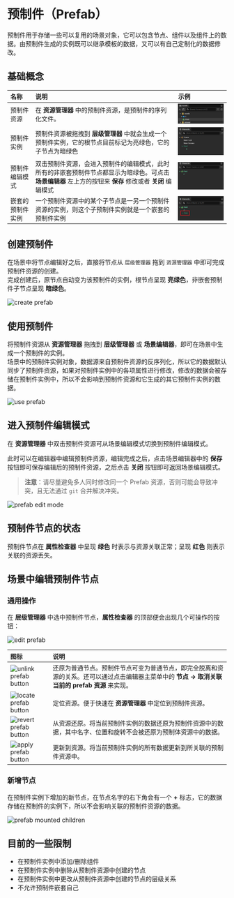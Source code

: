 # 预制件（Prefab）

预制件用于存储一些可以复用的场景对象，它可以包含节点、组件以及组件上的数据。由预制件生成的实例既可以继承模板的数据，又可以有自己定制化的数据修改。

## 基础概念

| 名称  | 说明  | 示例 |
| :--- | :--- | :--- |
| 预制件资源      | 在 **资源管理器** 中的预制件资源，是预制件的序列化文件。|![prefab asset](prefab/prefab-asset.png) |
| 预制件实例      | 预制件资源被拖拽到 **层级管理器** 中就会生成一个预制件实例，它的根节点目前标记为亮绿色，它的子节点为暗绿色|![prefab instance](prefab/prefab-instance.png) |
| 预制件编辑模式   | 双击预制件资源，会进入预制件的编辑模式，此时所有的非嵌套预制件节点都显示为暗绿色。可点击 **场景编辑器** 左上方的按钮来 **保存** 修改或者 **关闭** 编辑模式|![prefab edit mode](prefab/prefab-edit-mode.png) |
| 嵌套的预制件实例 | 一个预制件资源中的某个子节点是一另一个预制件资源的实例，则这个子预制件实例就是一个嵌套的预制件实例|![nested prefab](prefab/nested-prefab.png) |

## 创建预制件

在场景中将节点编辑好之后，直接将节点从 `层级管理器` 拖到 `资源管理器` 中即可完成预制件资源的创建。<br>
完成创建后，原节点自动变为该预制件的实例，根节点呈现 **亮绿色**，非嵌套预制件子节点呈现 **暗绿色**。

![create prefab](prefab/create-prefab.gif)

## 使用预制件

将预制件资源从 **资源管理器** 拖拽到 **层级管理器** 或 **场景编辑器**，即可在场景中生成一个预制件的实例。<br>
场景中的预制件实例对象，数据源来自预制件资源的反序列化，所以它的数据默认同步了预制件资源，如果对预制件实例中的各项属性进行修改，修改的数据会被存储在预制件实例中，所以不会影响到预制件资源和它生成的其它预制件实例的数据。

![use prefab](prefab/use-prefab.gif)

## 进入预制件编辑模式

在 **资源管理器** 中双击预制件资源可从场景编辑模式切换到预制件编辑模式。

此时可以在编辑器中编辑预制件资源，编辑完成之后，点击场景编辑器中的 **保存** 按钮即可保存编辑后的预制件资源，之后点击 **关闭** 按钮即可返回场景编辑模式。

> **注意**：请尽量避免多人同时修改同一个 Prefab 资源，否则可能会导致冲突，且无法通过 `git` 合并解决冲突。

![prefab edit mode](prefab/prefab-edit-mode.gif)

## 预制件节点的状态

预制件节点在 **属性检查器** 中呈现 **绿色** 时表示与资源关联正常；呈现 **红色** 则表示关联的资源丢失。

## 场景中编辑预制件节点

### 通用操作

在 **层级管理器** 中选中预制件节点，**属性检查器** 的顶部便会出现几个可操作的按钮：

![edit prefab](prefab/edit-prefab.png)

| 图标  | 说明 |
| :--- | :--- |
| ![unlink prefab button](prefab/unlink-prefab-button.png) | 还原为普通节点。预制件节点可变为普通节点，即完全脱离和资源的关系。还可以通过点击编辑器主菜单中的 **节点 -> 取消关联当前的 prefab 资源** 来实现。 |
| ![locate prefab button](prefab/locate-prefab-button.png) | 定位资源。便于快速在 **资源管理器** 中定位到预制件资源。 |
| ![revert prefab button](prefab/revert-prefab-button.png) | 从资源还原。将当前预制件实例的数据还原为预制件资源中的数据，其中名字、位置和旋转不会被还原为预制体资源中的数据。 |
| ![apply prefab button](prefab/apply-prefab-button.png)   | 更新到资源。将当前预制件实例的所有数据更新到所关联的预制件资源中。 |

### 新增节点

在预制件实例下增加的新节点，在节点名字的右下角会有一个 **+** 标志，它的数据存储在预制件的实例下，所以不会影响关联的预制件资源的数据。

![prefab mounted children](prefab/prefab-mounted-children.png)

## 目前的一些限制

- 在预制件实例中添加/删除组件
- 在预制件实例中删除从预制件资源中创建的节点
- 在预制件实例中更改从预制件资源中创建的节点的层级关系
- 不允许预制件嵌套自己
